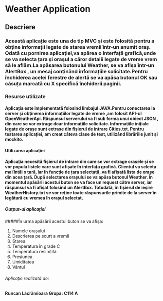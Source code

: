 # Weather Application

## Descriere
### Această aplicație este una de tip MVC și este folosită pentru a obține informații legate de starea vremii într-un anumit oraș. Odată cu pornirea aplicației,va apărea o interfață grafică,unde se va selecta țara și orașul a căror detalii legate de vreme vrem să le aflăm.La apăsarea butonului Weather, se va afișa într-un AlertBox , un mesaj conținând informațiile solicitate.Pentru închiderea acelei ferestre de alertă se va apăsa butonul OK sau căsuța marcată cu X specifică închiderii paginii.

### Resurse utilizate 
#### Aplicația este implementată folosind limbajul JAVA.Pentru conectarea la server și obținerea informațiilor legate de vreme ,am folosit API-ul OpenWeatherApi. Răspunsul serverului va fi sub forma unui obiect JSON , din care se vor extrage doar informațiile solicitate. Informațiile inițiale legate de orașe sunt extrase din fișierul de intrare Cities.txt. Pentru testarea aplicației, am creat câteva clase de test, utilizând librăriile junit și mockito.

#### Utilizarea aplicației
#### Aplicația necesită fișierul de intrare din care se vor extrage orașele și se vor popula listele care sunt afișate în interfața grafică. Clientul va selecta mai întâi o țară, iar în funcție de țara selectată, va fi afișată lista de orașe din acea țară. După selectarea orașului se va apăsa butonul Weather. În momentul apăsării acestui buton se va face un request către server, iar răspunsul va fi afișat folosind un AlertBox. Totodată, în fișierul de ieșire WeatherHistory.txt se vor reține toate răspunsurile primite de la server în legătură cu vremea în orașul selectat.


##### Output-ul aplicației 
#####În urma apăsării acestui buton se va afișa:
1. Numele orașului
2. Descrierea pe scurt a vremii
3. Starea 
4. Temperatura în grade C
5. Temperatura resimțită
6. Presiunea
7. Umiditatea
8. Vântul

###### Aplicație realizată de: 
**Runcan Lăcrămioara 
Grupa: C114 A**